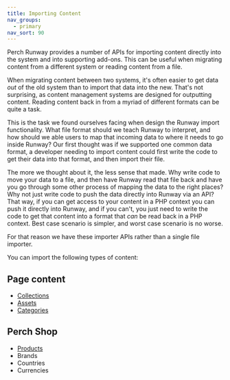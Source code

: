 ```yaml
---
title: Importing Content
nav_groups:
  - primary
nav_sort: 90
---
```


Perch Runway provides a number of APIs for importing content directly into the system and into supporting add-ons. This can be useful when migrating content from a different system or reading content from a file.

When migrating content between two systems, it's often easier to get data _out_ of the old system than to import that data into the new. That's not surprising, as content management systems are designed for outputting content. Reading content back in from a myriad of different formats can be quite a task.

This is the task we found ourselves facing when design the Runway import functionality. What file format should we teach Runway to interpret, and how should we able users to map that incoming data to where it needs to go inside Runway? Our first thought was if we supported one common data format, a developer needing to import content could first write the code to get their data into that format, and then import their file.

The more we thought about it, the less sense that made. Why write code to move your data to a file, and then have Runway read that file back and have you go through some other process of mapping the data to the right places? Why not just write code to push the data directly into Runway via an API? That way, if you can get access to your content in a PHP context you can push it directly into Runway, and if you can't, you just need to write the code to get that content into a format that _can_ be read back in a PHP context. Best case scenario is simpler, and worst case scenario is no worse.

For that reason we have these importer APIs rather than a single file importer.

You can import the following types of content:

## Page content

- [Collections](/api/import/collections/)
- [Assets](/api/import/assets/)
- [Categories](/api/import/categories/)

## Perch Shop 

- [Products](/api/import/shop/products/)
- Brands
- Countries
- Currencies